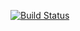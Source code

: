 [![Build Status](https://ci.consulo.io/job/consulo-coffeescript/badge/icon)](https://ci.consulo.io/job/consulo-coffeescript)
